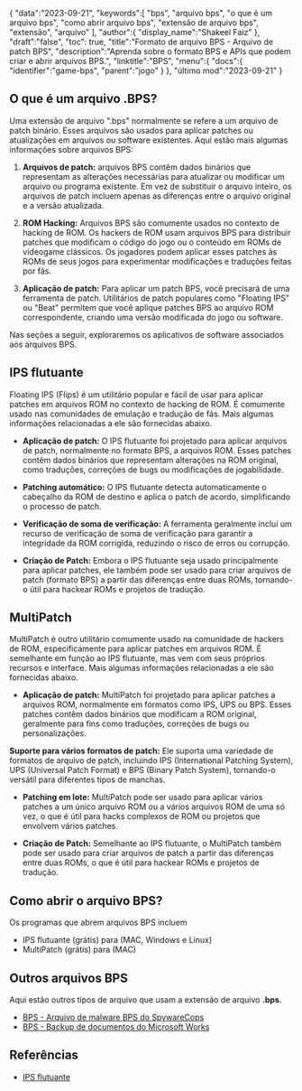 {
"data":"2023-09-21",
   "keywords":[
"bps",
"arquivo bps",
"o que é um arquivo bps",
"como abrir arquivo bps",
"extensão de arquivo bps",
"extensão",
"arquivo"
],
   "author":{
"display_name":"Shakeel Faiz"
},
"draft":"false",
"toc": true,
"title":"Formato de arquivo BPS - Arquivo de patch BPS",
   "description":"Aprenda sobre o formato BPS e APIs que podem criar e abrir arquivos BPS.",
"linktitle":"BPS",
   "menu":{
      "docs":{
         "identifier":"game-bps",
"parent":"jogo"
}
},
"último mod":"2023-09-21"
}

## O que é um arquivo .BPS?

Uma extensão de arquivo ".bps" normalmente se refere a um arquivo de patch binário. Esses arquivos são usados para aplicar patches ou atualizações em arquivos ou software existentes. Aqui estão mais algumas informações sobre arquivos BPS:

1. **Arquivos de patch:** arquivos BPS contêm dados binários que representam as alterações necessárias para atualizar ou modificar um arquivo ou programa existente. Em vez de substituir o arquivo inteiro, os arquivos de patch incluem apenas as diferenças entre o arquivo original e a versão atualizada.

2. **ROM Hacking:** Arquivos BPS são comumente usados no contexto de hacking de ROM. Os hackers de ROM usam arquivos BPS para distribuir patches que modificam o código do jogo ou o conteúdo em ROMs de videogame clássicos. Os jogadores podem aplicar esses patches às ROMs de seus jogos para experimentar modificações e traduções feitas por fãs.

3. **Aplicação de patch:** Para aplicar um patch BPS, você precisará de uma ferramenta de patch. Utilitários de patch populares como "Floating IPS" ou "Beat" permitem que você aplique patches BPS ao arquivo ROM correspondente, criando uma versão modificada do jogo ou software.

Nas seções a seguir, exploraremos os aplicativos de software associados aos arquivos BPS.

## IPS flutuante

Floating IPS (Flips) é um utilitário popular e fácil de usar para aplicar patches em arquivos ROM no contexto de hacking de ROM. É comumente usado nas comunidades de emulação e tradução de fãs. Mais algumas informações relacionadas a ele são fornecidas abaixo.

- **Aplicação de patch:** O IPS flutuante foi projetado para aplicar arquivos de patch, normalmente no formato BPS, a arquivos ROM. Esses patches contêm dados binários que representam alterações na ROM original, como traduções, correções de bugs ou modificações de jogabilidade.

- **Patching automático:** O IPS flutuante detecta automaticamente o cabeçalho da ROM de destino e aplica o patch de acordo, simplificando o processo de patch.

- **Verificação de soma de verificação:** A ferramenta geralmente inclui um recurso de verificação de soma de verificação para garantir a integridade da ROM corrigida, reduzindo o risco de erros ou corrupção.

- **Criação de Patch:** Embora o IPS flutuante seja usado principalmente para aplicar patches, ele também pode ser usado para criar arquivos de patch (formato BPS) a partir das diferenças entre duas ROMs, tornando-o útil para hackear ROMs e projetos de tradução.

## MultiPatch

MultiPatch é outro utilitário comumente usado na comunidade de hackers de ROM, especificamente para aplicar patches em arquivos ROM. É semelhante em função ao IPS flutuante, mas vem com seus próprios recursos e interface. Mais algumas informações relacionadas a ele são fornecidas abaixo.

- **Aplicação de patch:** MultiPatch foi projetado para aplicar patches a arquivos ROM, normalmente em formatos como IPS, UPS ou BPS. Esses patches contêm dados binários que modificam a ROM original, geralmente para fins como traduções, correções de bugs ou personalizações.

**Suporte para vários formatos de patch:** Ele suporta uma variedade de formatos de arquivo de patch, incluindo IPS (International Patching System), UPS (Universal Patch Format) e BPS (Binary Patch System), tornando-o versátil para diferentes tipos de manchas.

- **Patching em lote:** MultiPatch pode ser usado para aplicar vários patches a um único arquivo ROM ou a vários arquivos ROM de uma só vez, o que é útil para hacks complexos de ROM ou projetos que envolvem vários patches.

- **Criação de Patch:** Semelhante ao IPS flutuante, o MultiPatch também pode ser usado para criar arquivos de patch a partir das diferenças entre duas ROMs, o que é útil para hackear ROMs e projetos de tradução.

## Como abrir o arquivo BPS?

Os programas que abrem arquivos BPS incluem

- IPS flutuante (grátis) para (MAC, Windows e Linux)
- MultiPatch (grátis) para (MAC)

## Outros arquivos BPS

Aqui estão outros tipos de arquivo que usam a extensão de arquivo **.bps**.

- [BPS - Arquivo de malware BPS do SpywareCops](/pt/misc/bps-malware/)
- [BPS - Backup de documentos do Microsoft Works](/pt/misc/bps-works/)

## Referências
* [IPS flutuante](https://www.gamebrew.org/wiki/Floating_IPS)

